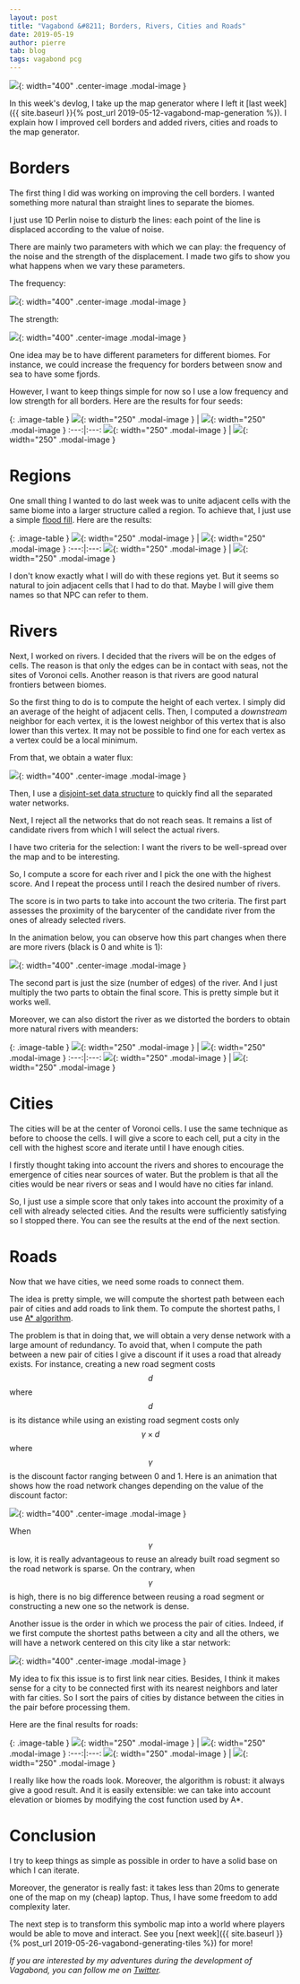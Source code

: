 ```yaml
---
layout: post
title: "Vagabond &#8211; Borders, Rivers, Cities and Roads"
date: 2019-05-19
author: pierre
tab: blog
tags: vagabond pcg
---
```


![](/media/img/vagabond-borders-rivers-cities-roads/rivers_cities.png){: width="400" .center-image .modal-image }

In this week's devlog, I take up the map generator where I left it [last week]({{ site.baseurl }}{% post_url 2019-05-12-vagabond-map-generation %}). I explain how I improved cell borders and added rivers, cities and roads to the map generator.

<!--more-->

# Borders

The first thing I did was working on improving the cell borders. I wanted something more natural than straight lines to separate the biomes.

I just use 1D Perlin noise to disturb the lines: each point of the line is displaced according to the value of noise.

There are mainly two parameters with which we can play: the frequency of the noise and the strength of the displacement. I made two gifs to show you what happens when we vary these parameters.

The frequency:

![](/media/img/vagabond-borders-rivers-cities-roads/gifs/borders_frequency.gif){: width="400" .center-image .modal-image }

The strength:

![](/media/img/vagabond-borders-rivers-cities-roads/gifs/borders_strength.gif){: width="400" .center-image .modal-image }

One idea may be to have different parameters for different biomes. For instance, we could increase the frequency for borders between snow and sea to have some fjords.

However, I want to keep things simple for now so I use a low frequency and low strength for all borders. Here are the results for four seeds: 

{: .image-table }
![](/media/img/vagabond-borders-rivers-cities-roads/borders/Biome_0.png){: width="250" .modal-image } | ![](/media/img/vagabond-borders-rivers-cities-roads/borders/Biome_3.png){: width="250" .modal-image }
:---:|:---:
![](/media/img/vagabond-borders-rivers-cities-roads/borders/Biome_5.png){: width="250" .modal-image } | ![](/media/img/vagabond-borders-rivers-cities-roads/borders/Biome_7.png){: width="250" .modal-image }

# Regions

One small thing I wanted to do last week was to unite adjacent cells with the same biome into a larger structure called a region. To achieve that, I just use a simple [flood fill](https://en.wikipedia.org/wiki/Flood_fill). Here are the results:


{: .image-table }
![](/media/img/vagabond-borders-rivers-cities-roads/regions/Biome_0.png){: width="250" .modal-image } | ![](/media/img/vagabond-borders-rivers-cities-roads/regions/Biome_3.png){: width="250" .modal-image }
:---:|:---:
![](/media/img/vagabond-borders-rivers-cities-roads/regions/Biome_5.png){: width="250" .modal-image } | ![](/media/img/vagabond-borders-rivers-cities-roads/regions/Biome_7.png){: width="250" .modal-image }

I don't know exactly what I will do with these regions yet. But it seems so natural to join adjacent cells that I had to do that. Maybe I will give them names so that NPC can refer to them. 

# Rivers

Next, I worked on rivers. I decided that the rivers will be on the edges of cells. The reason is that only the edges can be in contact with seas, not the sites of Voronoi cells. Another reason is that rivers are good natural frontiers between biomes.

So the first thing to do is to compute the height of each vertex. I simply did an average of the height of adjacent cells. Then, I computed a *downstream* neighbor for each vertex, it is the lowest neighbor of this vertex that is also lower than this vertex. It may not be possible to find one for each vertex as a vertex could be a local minimum.

From that, we obtain a water flux:

![](/media/img/vagabond-borders-rivers-cities-roads/water_flux.png){: width="400" .center-image .modal-image }

Then, I use a [disjoint-set data structure](https://en.wikipedia.org/wiki/Disjoint-set_data_structure) to quickly find all the separated water networks.

Next, I reject all the networks that do not reach seas. It remains a list of candidate rivers from which I will select the actual rivers.

I have two criteria for the selection: I want the rivers to be well-spread over the map and to be interesting.

So, I compute a score for each river and I pick the one with the highest score. And I repeat the process until I reach the desired number of rivers.

The score is in two parts to take into account the two criteria. The first part assesses the proximity of the barycenter of the candidate river from the ones of already selected rivers.

In the animation below, you can observe how this part changes when there are more rivers (black is 0 and white is 1):

![](/media/img/vagabond-borders-rivers-cities-roads/gifs/rivers_mask.gif){: width="400" .center-image .modal-image }

The second part is just the size (number of edges) of the river. And I just multiply the two parts to obtain the final score. This is pretty simple but it works well.

Moreover, we can also distort the river as we distorted the borders to obtain more natural rivers with meanders: 

{: .image-table }
![](/media/img/vagabond-borders-rivers-cities-roads/rivers/Biome_0.png){: width="250" .modal-image } | ![](/media/img/vagabond-borders-rivers-cities-roads/rivers/Biome_3.png){: width="250" .modal-image }
:---:|:---:
![](/media/img/vagabond-borders-rivers-cities-roads/rivers/Biome_5.png){: width="250" .modal-image } | ![](/media/img/vagabond-borders-rivers-cities-roads/rivers/Biome_7.png){: width="250" .modal-image }

# Cities

The cities will be at the center of Voronoi cells. I use the same technique as before to choose the cells. I will give a score to each cell, put a city in the cell with the highest score and iterate until I have enough cities.

I firstly thought taking into account the rivers and shores to encourage the emergence of cities near sources of water. But the problem is that all the cities would be near rivers or seas and I would have no cities far inland.

So, I just use a simple score that only takes into account the proximity of a cell with already selected cities. And the results were sufficiently satisfying so I stopped there. You can see the results at the end of the next section.

# Roads

Now that we have cities, we need some roads to connect them.

The idea is pretty simple, we will compute the shortest path between each pair of cities and add roads to link them. To compute the shortest paths, I use [A* algorithm](https://en.wikipedia.org/wiki/A*_search_algorithm).

The problem is that in doing that, we will obtain a very dense network with a large amount of redundancy. To avoid that, when I compute the path between a new pair of cities I give a discount if it uses a road that already exists. For instance, creating a new road segment costs $$d$$ where $$d$$ is its distance while using an existing road segment costs only $$\gamma \times d$$ where $$\gamma$$ is the discount factor ranging between 0 and 1. Here is an animation that shows how the road network changes depending on the value of the discount factor:

![](/media/img/vagabond-borders-rivers-cities-roads/gifs/roads_discount.gif){: width="400" .center-image .modal-image }

When $$\gamma$$ is low, it is really advantageous to reuse an already built road segment so the road network is sparse. On the contrary, when $$\gamma$$ is high, there is no big difference between reusing a road segment or constructing a new one so the network is dense.

Another issue is the order in which we process the pair of cities. Indeed, if we first compute the shortest paths between a city and all the others, we will have a network centered on this city like a star network:

![](/media/img/vagabond-borders-rivers-cities-roads/roads_star_network.png){: width="400" .center-image .modal-image }

My idea to fix this issue is to first link near cities. Besides, I think it makes sense for a city to be connected first with its nearest neighbors and later with far cities. So I sort the pairs of cities by distance between the cities in the pair before processing them.

Here are the final results for roads:

{: .image-table }
![](/media/img/vagabond-borders-rivers-cities-roads/roads/Biome_0.png){: width="250" .modal-image } | ![](/media/img/vagabond-borders-rivers-cities-roads/roads/Biome_3.png){: width="250" .modal-image }
:---:|:---:
![](/media/img/vagabond-borders-rivers-cities-roads/roads/Biome_5.png){: width="250" .modal-image } | ![](/media/img/vagabond-borders-rivers-cities-roads/roads/Biome_7.png){: width="250" .modal-image }

I really like how the roads look. Moreover, the algorithm is robust: it always give a good result. And it is easily extensible: we can take into account elevation or biomes by modifying the cost function used by A*.

# Conclusion

I try to keep things as simple as possible in order to have a solid base on which I can iterate.

Moreover, the generator is really fast: it takes less than 20ms to generate one of the map on my (cheap) laptop. Thus, I have some freedom to add complexity later.

The next step is to transform this symbolic map into a world where players would be able to move and interact. See you [next week]({{ site.baseurl }}{% post_url 2019-05-26-vagabond-generating-tiles %}) for more!

*If you are interested by my adventures during the development of Vagabond, you can follow me on [Twitter](https://twitter.com/PierreVigier).*